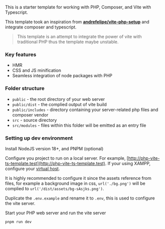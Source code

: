 This is a starter template for working with PHP, Composer, and Vite with Typescript.

This template took an inspiration from [**andrefelipe/vite-php-setup**](https://github.com/andrefelipe/vite-php-setup) and integrate composer and typescript.

> This template is an attempt to integrate the power of vite with traditional PHP thus the template maybe unstable.

### Key features

- HMR
- CSS and JS minification
- Seamless integration of node packages with PHP

### Folder structure

- `public` - the root directory of your web server
- `public/dist` - the complied output of vite build
- `public/includes` - directory containing your server-related php files and composer vendor
- `src` - source directory
- `src/modules` - files within this folder will be emitted as an entry file

### Setting up dev environment

Install NodeJS version 18+, and PNPM (optional)

Configure you project to run on a local server. For example, [http://php-vite-ts-template.test](http://php-vite-ts-template.test). If your using XAMPP, configure your [virtual host](https://stackoverflow.com/questions/27268205/how-to-create-virtual-host-on-xampp).

It is highly recommended to configure it since the assets reference from files, for example a background image in css, `url('./bg.png')` will be complied to `url('/dist/assets/bg-sAsjks.png')`.

Duplicate the `.env.example` and rename it to `.env`, this is used to configure the vite server.

Start your PHP web server and run the vite server

```bash
pnpm run dev
```

